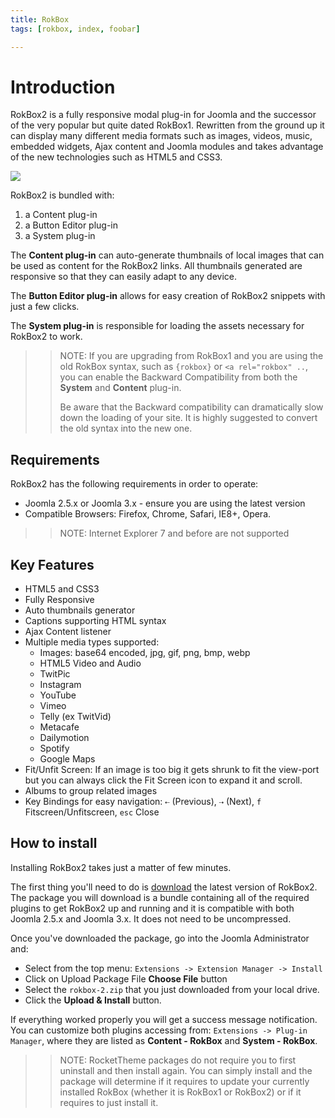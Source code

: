 ```yaml
---
title: RokBox
tags: [rokbox, index, foobar]

---
```


Introduction
============
RokBox2 is a fully responsive modal plug-in for Joomla and the successor of the very popular but quite dated RokBox1. Rewritten from the ground up it can display many different media formats such as images, videos, music, embedded widgets, Ajax content and Joomla modules and takes advantage of the new technologies such as HTML5 and CSS3.

![][featured]

RokBox2 is bundled with:

1. a Content plug-in
2. a Button Editor plug-in
3. a System plug-in

The **Content plug-in** can auto-generate thumbnails of local images that can be used as content for the RokBox2 links. All thumbnails generated are responsive so that they can easily adapt to any device.

The **Button Editor plug-in** allows for easy creation of RokBox2 snippets with just a few clicks.

The **System plug-in** is responsible for loading the assets necessary for RokBox2 to work.

>> NOTE: If you are upgrading from RokBox1 and you are using the old RokBox syntax, such as `{rokbox}` or `<a rel="rokbox" ..`, you can enable the Backward Compatibility from both the **System** and **Content** plug-in.
>>
>> Be aware that the Backward compatibility can dramatically slow down the loading of your site. It is highly suggested to convert the old syntax into the new one.

Requirements
------------
RokBox2 has the following requirements in order to operate:

* Joomla 2.5.x or Joomla 3.x - ensure you are using the latest version
* Compatible Browsers: Firefox, Chrome, Safari, IE8+, Opera.

>> NOTE: Internet Explorer 7 and before are not supported


Key Features
------------
* HTML5 and CSS3
* Fully Responsive
* Auto thumbnails generator
* Captions supporting HTML syntax
* Ajax Content listener
* Multiple media types supported:
    * Images: base64 encoded, jpg, gif, png, bmp, webp
    * HTML5 Video and Audio
    * TwitPic
    * Instagram
    * YouTube
    * Vimeo
    * Telly (ex TwitVid)
    * Metacafe
    * Dailymotion
    * Spotify
    * Google Maps
* Fit/Unfit Screen: If an image is too big it gets shrunk to fit the view-port but you can always click the Fit Screen icon to expand it and scroll.
* Albums to group related images
* Key Bindings for easy navigation: `⇠` (Previous), `⇢` (Next), `f` Fitscreen/Unfitscreen, `esc` Close


How to install
--------------
Installing RokBox2 takes just a matter of few minutes.

The first thing you'll need to do is [download][download] the latest version of RokBox2. The package you will download is a bundle containing all of the required plugins to get RokBox2 up and running and it is compatible with both Joomla 2.5.x and Joomla 3.x. It does not need to be uncompressed.

Once you've downloaded the package, go into the Joomla Administrator and:

* Select from the top menu: `Extensions -> Extension Manager -> Install`
* Click on Upload Package File **Choose File** button
* Select the `rokbox-2.zip` that you just downloaded from your local drive.
* Click the **Upload & Install** button.

If everything worked properly you will get a success message notification. You can customize both plugins accessing from: `Extensions -> Plug-in Manager`, where they are listed as **Content - RokBox** and **System - RokBox**.

>> NOTE: RocketTheme packages do not require you to first uninstall and then install again. You can simply install and the package will determine if it requires to update your currently installed RokBox (whether it is RokBox1 or RokBox2) or if it requires to just install it.


[featured]: assets/rokbox2-layout.png
[download]: http://www.rockettheme.com/extensions-downloads/free/rokbox/3173-rokbox-plugin/download
